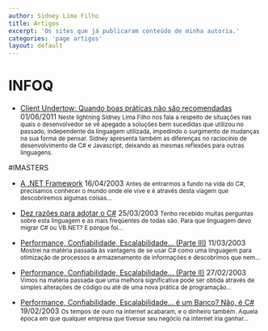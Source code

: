 ```yaml
---
author: Sidney Lima Filho
title: Artigos
excerpt: 'Os sites que já publicaram conteúdo de minha autoria.'
categories: 'page artigos'
layout: default
---
```


# INFOQ

+ 	<a href="http://www.infoq.com/br/presentations/dnadlightningsidney" target="_blank">Client Undertow: Quando boas práticas não são recomendadas</a>
	<time>01/06/2011</time>
	<small>
		Neste lightning Sidney Lima Filho nos fala a respeito de situações nas quais o desenvolvedor se vê apegado a soluções bem sucedidas que utilizou no passado, independente da linguagem utilizada, impedindo o surgimento de mudanças na sua forma de pensar. Sidney apresenta também as diferenças no raciocínio de desenvolvimento de C# e Javascript, deixando as mesmas reflexões para outras linguagens.
	</small>


#IMASTERS
	
+	<a href="http://imasters.com.br/artigo/1032/dotnet/anetframework" target="_blank">A .NET Framework</a>
	<time>16/04/2003</time>
	<small>Antes de entrarmos a fundo na vida do C#, precisamos conhecer o mundo onde ele vive e é através desta viagem que descobriremos algumas coisas...</small>
		
+	<a href="http://imasters.com.br/artigo/1003/dotnet/dezrazoesparaadotaroc" target="_blank">Dez razões para adotar o C#</a>
	<time>25/03/2003</time>
	<small>Tenho recebido muitas perguntas sobre esta linguagem e as mais freqüentes de todas são. Para que linguagem devo migrar C# ou VB.NET? E porque foi...</small>
		
+	<a href="http://imasters.com.br/artigo/985/dotnet/performanceconfiabilidadeescalabilidadeparteiii" target="_blank">Performance, Confiabilidade, Escalabilidade… (Parte III)</a>
	<time>11/03/2003</time>
	<small>Mostrei na matéria passada às vantagens de se usar C# como uma linguagem para otimização de processos e armazenamento de informações e descobrimos que nem...</small>

+	<a href="http://imasters.com.br/artigo/972/dotnet/performanceconfiabilidadeescalabilidadeparteii" target="_blank">Performance, Confiabilidade, Escalabilidade… (Parte II)</a>
	<time>27/02/2003</time>
	<small>Vimos na matéria passada que uma melhora significativa pode ser obtida através de simples alterações de código ou até de uma nova prática de programação...</small>

+	<a href="http://imasters.com.br/artigo/963/dotnet/performanceconfiabilidadeescalabilidadeeumbanconaoec" target="_blank">
		Performance, Confiabilidade, Escalabilidade… é um Banco? Não, é C#
	</a>
	<time>19/02/2003</time>
	<small>Os tempos de ouro na internet acabaram, e o dinheiro também. Aquela época em que qualquer empresa que tivesse seu negócio na internet iria ganhar...</small>

